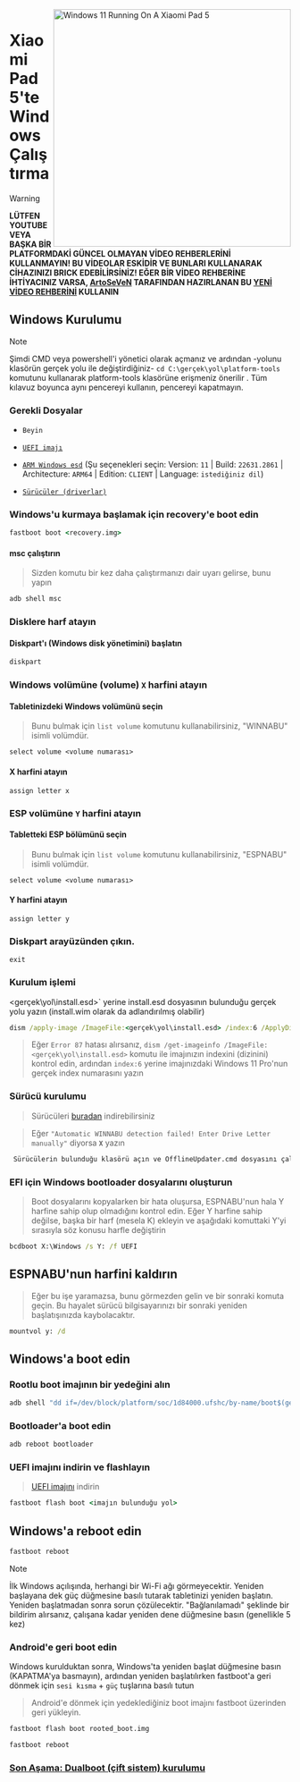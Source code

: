 <img align="right" src="https://raw.githubusercontent.com/erdilS/Port-Windows-11-Xiaomi-Pad-5/main/nabu.png" width="425" alt="Windows 11 Running On A Xiaomi Pad 5">


# Xiaomi Pad 5'te Windows Çalıştırma
> [!WARNING]
> **LÜTFEN YOUTUBE VEYA BAŞKA BİR PLATFORMDAKİ GÜNCEL OLMAYAN VİDEO REHBERLERİNİ KULLANMAYIN! BU VİDEOLAR ESKİDİR VE BUNLARI KULLANARAK CİHAZINIZI BRICK EDEBİLİRSİNİZ! EĞER BİR VİDEO REHBERİNE İHTİYACINIZ VARSA, [ArtoSeVeN](https://www.youtube.com/channel/UCYjwfxlYlJ7Nnzv01oszQvA) TARAFINDAN HAZIRLANAN BU [YENİ VİDEO REHBERİNİ](https://youtu.be/BbgTbTGbXYg) KULLANIN**


## Windows Kurulumu
> [!NOTE]
> Şimdi CMD veya powershell'i yönetici olarak açmanız ve ardından -yolunu klasörün gerçek yolu ile değiştirdiğiniz- `cd C:\gerçek\yol\platform-tools` komutunu kullanarak platform-tools klasörüne erişmeniz önerilir .
> Tüm kılavuz boyunca aynı pencereyi kullanın, pencereyi kapatmayın.

### Gerekli Dosyalar

- ```Beyin```
  
- [```UEFI imajı```](https://github.com/erdilS/Port-Windows-11-Xiaomi-Pad-5/releases/download/UEFI/uefi-v3.img)

- [```ARM Windows esd```](https://worproject.com/esd) (Şu seçenekleri seçin: Version: ```11``` | Build: ```22631.2861``` | Architecture: ```ARM64``` | Edition: ```CLIENT``` | Language:  ```istediğiniz dil```)
  
- [```Sürücüler (driverlar)```](https://github.com/map220v/MiPad5-Drivers/releases/latest)


### Windows'u kurmaya başlamak için recovery'e boot edin

```cmd
fastboot boot <recovery.img>
```

#### msc çalıştırın

> Sizden komutu bir kez daha çalıştırmanızı dair uyarı gelirse, bunu yapın

```cmd
adb shell msc
```

### Disklere harf atayın

  
#### Diskpart'ı (Windows disk yönetimini) başlatın

```cmd
diskpart
```


### Windows volümüne (volume) `X` harfini atayın

#### Tabletinizdeki Windows volümünü seçin
> Bunu bulmak için `list volume` komutunu kullanabilirsiniz, "WINNABU" isimli volümdür.

```diskpart
select volume <volume numarası>
```

#### X harfini atayın

```diskpart
assign letter x
```

### ESP volümüne `Y` harfini atayın

#### Tabletteki ESP bölümünü seçin
> Bunu bulmak için `list volume` komutunu kullanabilirsiniz, "ESPNABU" isimli volümdür.

```diskpart
select volume <volume numarası>
```

#### Y harfini atayın

```diskpart
assign letter y
```

### Diskpart arayüzünden çıkın.

```diskpart
exit
```



### Kurulum işlemi

<gerçek\yol\install.esd>` yerine install.esd dosyasının bulunduğu gerçek yolu yazın (install.wim olarak da adlandırılmış olabilir)

```cmd
dism /apply-image /ImageFile:<gerçek\yol\install.esd> /index:6 /ApplyDir:X:\
```

> Eğer `Error 87` hatası alırsanız, `dism /get-imageinfo /ImageFile:<gerçek\yol\install.esd>` komutu ile imajınızın indexini (dizinini) kontrol edin, ardından `index:6` yerine imajınızdaki Windows 11 Pro'nun gerçek index numarasını yazın



### Sürücü kurulumu

> Sürücüleri [buradan](https://github.com/map220v/MiPad5-Drivers/releases/latest) indirebilirsiniz 

> Eğer `"Automatic WINNABU detection failed! Enter Drive Letter manually"` diyorsa **`X`** yazın

```cmd
 Sürücülerin bulunduğu klasörü açın ve OfflineUpdater.cmd dosyasını çalıştırın
```



### EFI için Windows bootloader dosyalarını oluşturun

> Boot dosyalarını kopyalarken bir hata oluşursa, ESPNABU'nun hala Y harfine sahip olup olmadığını kontrol edin. Eğer Y harfine sahip değilse, başka bir harf (mesela K) ekleyin ve aşağıdaki komuttaki Y'yi sırasıyla söz konusu harfle değiştirin

```cmd
bcdboot X:\Windows /s Y: /f UEFI
```

## ESPNABU'nun harfini kaldırın
> Eğer bu işe yaramazsa, bunu görmezden gelin ve bir sonraki komuta geçin. Bu hayalet sürücü bilgisayarınızı bir sonraki yeniden başlatışınızda kaybolacaktır.
```cmd
mountvol y: /d
```

## Windows'a boot edin

### Rootlu boot imajının bir yedeğini alın

```cmd
adb shell "dd if=/dev/block/platform/soc/1d84000.ufshc/by-name/boot$(getprop ro.boot.slot_suffix) of=/tmp/rooted_boot.img" && adb pull /tmp/rooted_boot.img
```

### Bootloader'a boot edin

```cmd
adb reboot bootloader
```

### UEFI imajını indirin ve flashlayın
> [UEFI imajını](https://github.com/erdilS/Port-Windows-11-Xiaomi-Pad-5/releases/download/UEFI/uefi-v3.img) indirin 

```cmd
fastboot flash boot <imajın bulunduğu yol>
```

## Windows'a reboot edin
```cmd
fastboot reboot
```

> [!NOTE]
> İlk Windows açılışında, herhangi bir Wi-Fi ağı görmeyecektir. Yeniden başlayana dek güç düğmesine basılı tutarak tabletinizi yeniden başlatın. Yeniden başlatmadan sonra sorun çözülecektir. "Bağlanılamadı" şeklinde bir bildirim alırsanız, çalışana kadar yeniden dene düğmesine basın (genellikle 5 kez)

### Android'e geri boot edin
Windows kurulduktan sonra, Windows'ta yeniden başlat düğmesine basın (KAPATMA'ya basmayın), ardından yeniden başlatılırken fastboot'a geri dönmek için `sesi kısma` + `güç` tuşlarına basılı tutun
> Android'e dönmek için yedeklediğiniz boot imajını fastboot üzerinden geri yükleyin.

```cmd
fastboot flash boot rooted_boot.img
```

```cmd
fastboot reboot
```


### [Son Aşama: Dualboot (çift sistem) kurulumu](dualboot-tr.md)
